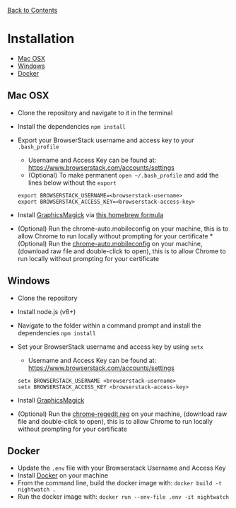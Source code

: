 [Back to Contents](index.md)

# Installation

* [Mac OSX](#mac-osx)
* [Windows](#windows)
* [Docker](#docker)

## Mac OSX 

* Clone the repository and navigate to it in the terminal
* Install the dependencies `npm install`
* Export your BrowserStack username and access key to your ```.bash_profile```
  * Username and Access Key can be found at: https://www.browserstack.com/accounts/settings
  * (Optional) To make permanent ```open ~/.bash_profile``` and add the lines below without the ```export```

  ```
  export BROWSERSTACK_USERNAME=<browserstack-username>
  export BROWSERSTACK_ACCESS_KEY=<browserstack-access-key>
  ```
* Install [GraphicsMagick](http://www.graphicsmagick.org/README.html#installation) via [this homebrew formula](http://brewformulas.org/Graphicsmagick)
* (Optional) Run the chrome-auto.mobileconfig on your machine, this is to allow Chrome to run locally without prompting for your certificate  * (Optional) Run the [chrome-auto.mobileconfig](../chrome-auto.mobileconfig) on your machine, (download raw file and double-click to open), this is to allow Chrome to run locally without prompting for your certificate

## Windows

* Clone the repository
* Install node.js (v6+)
* Navigate to the folder within a command prompt and install the dependencies ```npm install```
* Set your BrowserStack username and access key by using ```setx```
  * Username and Access Key can be found at: https://www.browserstack.com/accounts/settings

  ```
  setx BROWSERSTACK_USERNAME <browserstack-username>
  setx BROWSERSTACK_ACCESS_KEY <browserstack-access-key>
  ```
* Install [GraphicsMagick](http://www.graphicsmagick.org/README.html#installation)
* (Optional) Run the [chrome-regedit.reg](../chrome-regedit.reg) on your machine, (download raw file and double-click to open), this is to allow Chrome to run locally without prompting for your certificate

## Docker

* Update the ```.env``` file with your Browserstack Username and Access Key
* Install [Docker](https://www.docker.com/community-edition#/download) on your machine 
* From the command line, build the docker image with:
  ```docker build -t nightwatch .```
* Run the docker image with:
  ```docker run --env-file .env -it nightwatch```
